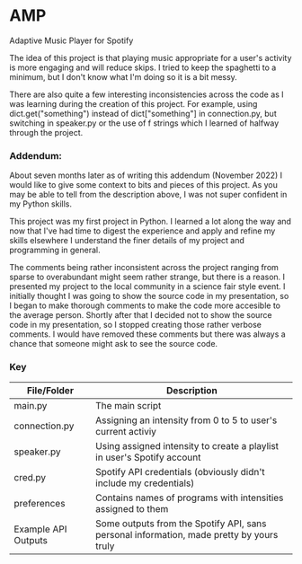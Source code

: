 # AMP
Adaptive Music Player for Spotify

The idea of this project is that playing music appropriate for a user's activity is more engaging and will reduce skips. I tried to keep the spaghetti to a minimum, but I don't know what I'm doing so it is a bit messy. 

There are also quite a few interesting inconsistencies across the code as I was learning during the creation of this project. For example, using dict.get("something") instead of dict["something"] in connection.py, but switching in speaker.py or the use of f strings which I learned of halfway through the project.

### Addendum:
About seven months later as of writing this addendum (November 2022) I would like to give some context to bits and pieces of this project. As you may be able to tell from the description above, I was not super confident in my Python skills. 

This project was my first project in Python. I learned a lot along the way and now that I've had time to digest the experience and apply and refine my skills elsewhere I understand the finer details of my project and programming in general.

The comments being rather inconsistent across the project ranging from sparse to overabundant might seem rather strange, but there is a reason. I presented my project to the local community in a science fair style event. I initially thought I was going to show the source code in my presentation, so I began to make thorough comments to make the code more accesible to the average person. Shortly after that I decided not to show the source code in my presentation, so I stopped creating those rather verbose comments. I would have removed these comments but there was always a chance that someone might ask to see the source code.

### Key
|File/Folder|Description|
|----|-----------|
|main.py|The main script|
|connection.py|Assigning an intensity from 0 to 5 to user's current activiy|
|speaker.py|Using assigned intensity to create a playlist in user's Spotify account|
|cred.py|Spotify API credentials (obviously didn't include my credentials)|
|preferences|Contains names of programs with intensities assigned to them|
|Example API Outputs|Some outputs from the Spotify API, sans personal information, made pretty by yours truly|
